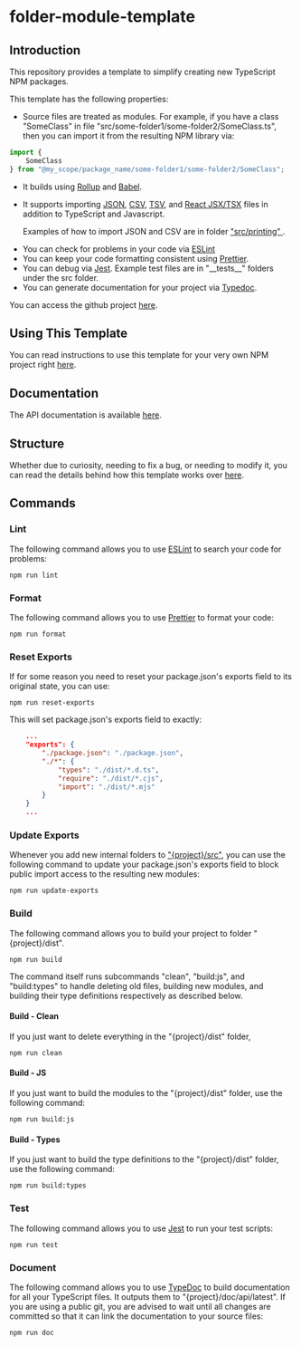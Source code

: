 # folder-module-template

## Introduction

This repository provides a template to simplify creating
new TypeScript NPM packages.

This template has the following properties:
<ul>
    <li>
        Source files are treated as modules.
        For example, if you have a class "SomeClass" in file
        "src/some-folder1/some-folder2/SomeClass.ts", then you can import it from
        the resulting NPM library via:
    </li>
</ul>

```typescript
import {
    SomeClass
} from "@my_scope/package_name/some-folder1/some-folder2/SomeClass";
```

<ul>
    <li>
        It builds using
        <a href="https://www.npmjs.com/package/rollup">Rollup</a>
        and
        <a href="https://www.npmjs.com/package/@babel/core">Babel</a>.
    </li>
    <li>
        <p>
            It supports importing
            <a href="https://en.wikipedia.org/wiki/JSON">JSON</a>,
            <a href="https://en.wikipedia.org/wiki/Comma-separated_values">CSV</a>,
            <a href="https://en.wikipedia.org/wiki/Tab-separated_values">TSV</a>,
            and
            <a href="https://www.npmjs.com/package/react">React JSX/TSX</a>
            files in addition to TypeScript and Javascript.
        </p>
        <p>
            Examples of how to import JSON and CSV are in folder
            <a href="https://github.com/Crow281/ts-folder-module-template/tree/main/src/printing">
                "src/printing"
            </a>.
        </p>
    </li>
    <li>
        You can check for problems in your code via
        <a href="https://www.npmjs.com/package/eslint">ESLint</a>
    </li>
    <li>
        You can keep your code formatting consistent using
        <a href="https://www.npmjs.com/package/prettier">Prettier<a/>.
    </li>
    <li>
        You can debug via
        <a href="https://www.npmjs.com/package/jest">Jest</a>.
        Example test files are in "__tests__" folders under the src folder.
    </li>
    <li>
        You can generate documentation for your project via
        <a href="https://www.npmjs.com/package/typedoc">Typedoc</a>.
    </li>
</ul>

You can access the github project [here](https://github.com/Crow281/ts-folder-module-template).

## Using This Template

You can read instructions to use this template for your very own NPM project
right
[here](https://github.com/Crow281/ts-folder-module-template/tree/main/doc/UserGuide.md).

## Documentation

The API documentation is available [here](https://crow281.github.io/ts-folder-module-template/doc/api/latest/).

## Structure

Whether due to curiosity, needing to fix a bug, or needing to modify it,
you can read the details behind how this template works over
[here](https://github.com/Crow281/ts-folder-module-template/tree/main/doc/Structure.md).

## Commands

### Lint

The following command allows you to use
[ESLint](https://www.npmjs.com/package/eslint)
to search your code for problems:
```console
npm run lint
```

### Format

The following command allows you to use
[Prettier](https://www.npmjs.com/package/prettier)
to format your code:
```console
npm run format
```

### Reset Exports

If for some reason you need to reset your package.json's exports field to its original state, you can use:
```console
npm run reset-exports
```

This will set package.json's exports field to exactly:
```json
    ...
    "exports": {
        "./package.json": "./package.json",
        "./*": {
            "types": "./dist/*.d.ts",
            "require": "./dist/*.cjs",
            "import": "./dist/*.mjs"
        }
    }
    ...
```

### Update Exports

Whenever you add new internal folders to
["{project}/src"](https://github.com/Crow281/ts-folder-module-template/tree/main/src),
you can use the following command to update your package.json's
exports field to block public import access to the resulting new modules:
```console
npm run update-exports
```

### Build

The following command allows you to build your project to
folder
"{project}/dist".
```console
npm run build
```

The command itself runs subcommands "clean", "build:js", and "build:types"
to handle deleting old files, building new modules, and building their
type definitions respectively as described below.

#### Build - Clean

If you just want to delete everything in the
"{project}/dist"
folder,

```console
npm run clean
```

#### Build - JS

If you just want to build the modules to the
"{project}/dist"
folder, use the following command:

```console
npm run build:js
```

#### Build - Types

If you just want to build the type definitions to the
"{project}/dist"
folder, use the following command:

```console
npm run build:types
```

### Test

The following command allows you to use
[Jest](https://www.npmjs.com/package/jest)
to run your test scripts:
```console
npm run test
```

### Document

The following command allows you to use
[TypeDoc](https://www.npmjs.com/package/typedoc)
to build documentation for
all your TypeScript files.
It outputs them to
"{project}/doc/api/latest".
If you are using a public git, you are advised to wait until
all changes are committed so that it can link the documentation to
your source files:
```console
npm run doc
```
